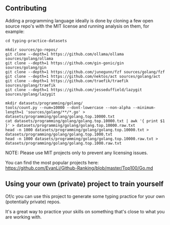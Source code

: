 ## Contributing

Adding a programming language ideally is done by cloning a few open source repo's with the MIT license and running 
analysis on them, for example:

```shell
cd typing-practice-datasets

mkdir sources/go-repos/
git clone --depth=1 https://github.com/ollama/ollama sources/golang/ollama
git clone --depth=1 https://github.com/gin-gonic/gin sources/golang/gin
git clone --depth=1 https://github.com/junegunn/fzf sources/golang/fzf
git clone --depth=1 https://github.com/nektos/act sources/golang/act
git clone --depth=1 https://github.com/traefik/traefik sources/golang/traefik
git clone --depth=1 https://github.com/jesseduffield/lazygit sources/golang/lazygit

mkdir datasets/programming/golang/
tools/count.py --num=10000 --dont-lowercase --non-alpha --minimum-length=1 'sources/golang/**/*.go' > datasets/programming/golang/golang.top.10000.txt
cat datasets/programming/golang/golang.top.10000.txt | awk '{ print $1 }' > datasets/programming/golang/golang.top.10000.raw.txt
head -n 1000 datasets/programming/golang/golang.top.10000.txt > datasets/programming/golang/golang.top.1000.txt
head -n 1000 datasets/programming/golang/golang.top.10000.raw.txt > datasets/programming/golang/golang.top.1000.raw.txt
```

NOTE: Please use MIT projects only to prevent any licensing issues.

You can find the most popular projects here: https://github.com/EvanLi/Github-Ranking/blob/master/Top100/Go.md

## Using your own (private) project to train yourself

Of/c you can use this project to generate some typing practice for your own (potentially private) repos. 

It's a great way to practice your skills on something that's close to what you are working with.